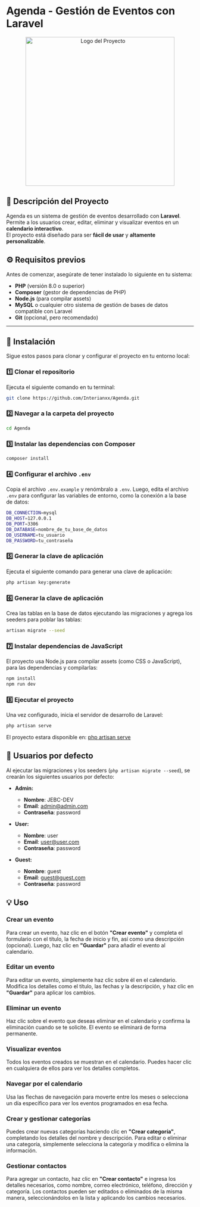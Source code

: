 # Agenda - Gestión de Eventos con Laravel

<p align="center"> 
  <a href="https://github.com/Interianxx/Agenda" target="_blank"> 
    <img src="https://raw.githubusercontent.com/laravel/art/master/logo-lockup/5%20SVG/2%20CMYK/1%20Full%20Color/laravel-logolockup-cmyk-red.svg" width="400" alt="Logo del Proyecto"> 
  </a> 
</p>

## 📌 Descripción del Proyecto

Agenda es un sistema de gestión de eventos desarrollado con **Laravel**. Permite a los usuarios crear, editar, eliminar y visualizar eventos en un **calendario interactivo**.  
El proyecto está diseñado para ser **fácil de usar** y **altamente personalizable**.

## ⚙️ Requisitos previos

Antes de comenzar, asegúrate de tener instalado lo siguiente en tu sistema:

- **PHP** (versión 8.0 o superior)
- **Composer** (gestor de dependencias de PHP)
- **Node.js** (para compilar assets)
- **MySQL** o cualquier otro sistema de gestión de bases de datos compatible con Laravel
- **Git** (opcional, pero recomendado)

---

## 🚀 Instalación

Sigue estos pasos para clonar y configurar el proyecto en tu entorno local:

### 1️⃣ Clonar el repositorio
Ejecuta el siguiente comando en tu terminal:
```bash
git clone https://github.com/Interianxx/Agenda.git
```

### 2️⃣ Navegar a la carpeta del proyecto
```bash
cd Agenda
```

### 3️⃣ Instalar las dependencias con Composer
```bash
composer install
```

### 4️⃣ Configurar el archivo `.env`
Copia el archivo `.env.example` y renómbralo a `.env`. Luego, edita el archivo `.env` para configurar las variables de entorno, como la conexión a la base de datos:

```bash
DB_CONNECTION=mysql
DB_HOST=127.0.0.1
DB_PORT=3306
DB_DATABASE=nombre_de_tu_base_de_datos
DB_USERNAME=tu_usuario
DB_PASSWORD=tu_contraseña

```

### 5️⃣ Generar la clave de aplicación
Ejecuta el siguiente comando para generar una clave de aplicación:

```bash
php artisan key:generate

```

### 6️⃣ Generar la clave de aplicación
Crea las tablas en la base de datos ejecutando las migraciones y agrega los seeders para poblar las tablas:

```bash
artisan migrate --seed

```

### 7️⃣ Instalar dependencias de JavaScript
El proyecto usa Node.js para compilar assets (como CSS o JavaScript), para las dependencias y compilarlas:

```bash
npm install
npm run dev
```

### 8️⃣ Ejecutar el proyecto
Una vez configurado, inicia el servidor de desarrollo de Laravel:

```bash
php artisan serve
```

El proyecto estara disponible en: 
[php artisan serve](http://127.0.0.1:8000)

## 👥 Usuarios por defecto

Al ejecutar las migraciones y los seeders (`php artisan migrate --seed`), se crearán los siguientes usuarios por defecto:

- **Admin:**
  - **Nombre**: JEBC-DEV
  - **Email**: admin@admin.com
  - **Contraseña**: password

- **User:**
  - **Nombre**: user
  - **Email**: user@user.com
  - **Contraseña**: password

- **Guest:**
  - **Nombre**: guest
  - **Email**: guest@guest.com
  - **Contraseña**: password


## 💡 Uso

### Crear un evento
Para crear un evento, haz clic en el botón **"Crear evento"** y completa el formulario con el título, la fecha de inicio y fin, así como una descripción (opcional). Luego, haz clic en **"Guardar"** para añadir el evento al calendario.

### Editar un evento
Para editar un evento, simplemente haz clic sobre él en el calendario. Modifica los detalles como el título, las fechas y la descripción, y haz clic en **"Guardar"** para aplicar los cambios.

### Eliminar un evento
Haz clic sobre el evento que deseas eliminar en el calendario y confirma la eliminación cuando se te solicite. El evento se eliminará de forma permanente.

### Visualizar eventos
Todos los eventos creados se muestran en el calendario. Puedes hacer clic en cualquiera de ellos para ver los detalles completos.

### Navegar por el calendario
Usa las flechas de navegación para moverte entre los meses o selecciona un día específico para ver los eventos programados en esa fecha.

### Crear y gestionar categorías
Puedes crear nuevas categorías haciendo clic en **"Crear categoría"**, completando los detalles del nombre y descripción. Para editar o eliminar una categoría, simplemente selecciona la categoría y modifica o elimina la información.

### Gestionar contactos
Para agregar un contacto, haz clic en **"Crear contacto"** e ingresa los detalles necesarios, como nombre, correo electrónico, teléfono, dirección y categoría. Los contactos pueden ser editados o eliminados de la misma manera, seleccionándolos en la lista y aplicando los cambios necesarios.



